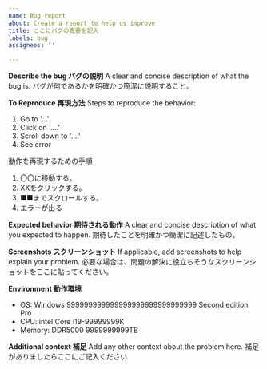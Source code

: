 ```yaml
---
name: Bug report
about: Create a report to help us improve
title: ここにバグの概要を記入
labels: bug
assignees: ''

---
```


**Describe the bug バグの説明**
A clear and concise description of what the bug is.
バグが何であるかを明確かつ簡潔に説明すること。

**To Reproduce 再現方法**
Steps to reproduce the behavior:
1. Go to '...'
2. Click on '....'
3. Scroll down to '....'
4. See error

動作を再現するための手順
1. 〇〇に移動する。
2. XXをクリックする。
3. ■■までスクロールする。
4. エラーが出る

**Expected behavior 期待される動作**
A clear and concise description of what you expected to happen.
期待したことを明確かつ簡潔に記述したもの。

**Screenshots スクリーンショット**
If applicable, add screenshots to help explain your problem.
必要な場合は、問題の解決に役立ちそうなスクリーンショットをここに貼ってください。

**Environment 動作環境**
 - OS: Windows 999999999999999999999999999999 Second edition Pro
 - CPU: intel Core i19-99999999K
 - Memory: DDR5000 9999999999TB

**Additional context 補足**
Add any other context about the problem here.
補足がありましたらここにご記入ください
